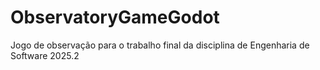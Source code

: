 # ObservatoryGameGodot
Jogo de observação para o trabalho final da disciplina de Engenharia de Software 2025.2
